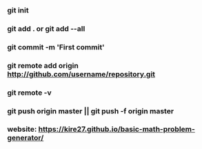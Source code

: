
### git init
### git add . or git add --all
### git commit -m 'First commit'
### git remote add origin http://github.com/username/repository.git
### git remote -v
### git push origin master || git push -f origin master

### website: https://kire27.github.io/basic-math-problem-generator/